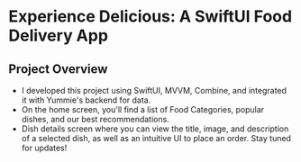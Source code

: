 # Experience Delicious: A SwiftUI Food Delivery App

## Project Overview
- I developed this project using SwiftUI, MVVM, Combine, and integrated it with Yummie's backend for data.
- On the home screen, you'll find a list of Food Categories, popular dishes, and our best recommendations.
- Dish details screen where you can view the title, image, and description of a selected dish, as well as an intuitive UI to place an order. Stay tuned for updates!

